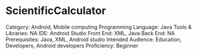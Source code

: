 # ScientificCalculator
Category: Android, Mobile computing  Programming Language: Java  Tools &amp; Libraries: NA  IDE: Android Studio  Front End: XML, Java  Back End: NA  Prerequisites: Java, XML, Android studio  Intended Audience: Education, Developers, Android developers  Proficiency: Beginner
